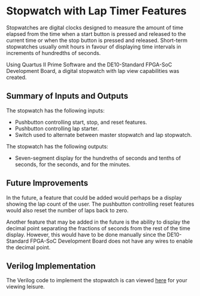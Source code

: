 # Stopwatch with Lap Timer Features

Stopwatches are digital clocks designed to measure the amount of time elapsed from the time when a start button is pressed and released to the current time or when the stop button is pressed and released. Short-term stopwatches usually omit hours in favour of displaying time intervals in increments of hundredths of seconds.

Using Quartus II Prime Software and the DE10-Standard FPGA-SoC Development Board, a digital stopwatch with lap view capabilities was created.

## Summary of Inputs and Outputs

The stopwatch has the following inputs:
* Pushbutton controlling start, stop, and reset features.
* Pushbutton controlling lap starter.
* Switch used to alternate between master stopwatch and lap stopwatch.

The stopwatch has the following outputs:
* Seven-segment display for the hundreths of seconds and tenths of seconds, for the seconds, and for the minutes.

## Future Improvements

In the future, a feature that could be added would perhaps be a display showing the lap count of the user. The pushbutton controlling reset features would also reset the number of laps back to zero.

Another feature that may be added in the future is the ability to display the decimal point separating the fractions of seconds from the rest of the time display. However, this would have to be done manually since the DE10-Standard FPGA-SoC Development Board does not have any wires to enable the decimal point.

## Verilog Implementation

The Verilog code to implement the stopwatch is can viewed [here](https://youtu.be/5ri80YKdd5E) for your viewing leisure.

